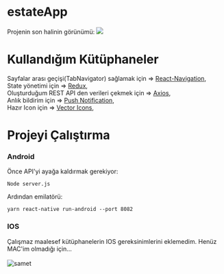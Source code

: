 # estateApp
Projenin son halinin görünümü:
![](project-design.jpg)

# Kullandığım Kütüphaneler
Sayfalar arası geçişi(TabNavigator) sağlamak için => [React-Navigation](https://reactnavigation.org/),<br/>
State yönetimi için => [Redux](https://redux.js.org/),<br/>
Oluşturduğum REST API den verileri çekmek için => [Axios](https://www.npmjs.com/package/axios),<br/>
Anlık bildirim için => [Push Notification](https://www.npmjs.com/package/react-push-notification),<br/>
Hazır Icon için => [Vector Icons](https://www.npmjs.com/package/react-native-vector-icons),<br/>

# Projeyi Çalıştırma
### Android

Önce API'yi ayağa kaldırmak gerekiyor: <br/>
```
Node server.js
```

Ardından emilatörü: <br/>
```
yarn react-native run-android --port 8082
```
### IOS

Çalışmaz maalesef kütüphanelerin IOS gereksinimlerini eklemedim. Henüz MAC'im olmadığı için... <br/>
 <br/>
![samet](https://media1.tenor.com/images/3e35e47384653347a72b0626ed90cfe6/tenor.gif?itemid=9816214)
